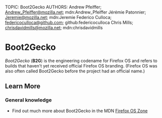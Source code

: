 TOPIC: Boot2Gecko
AUTHORS: Andrew Pfeiffer; Andrew_Pfeiffer@mozilla.net; mdn:Andrew_Pfeiffer
         Jérémie Patonnier; Jeremie@mozilla.net; mdn:Jeremie
         Federico Culloca; federicoculloca@github.com; github:federicoculloca
         Chris Mills; chrisdavidmills@mozilla.net; mdn:chrisdavidmills

# Boot2Gecko

*Boot2Gecko* (**B2G**) is the engineering codename for Firefox OS and refers to builds that haven't
yet received official Firefox OS branding. (Firefox OS was also often
called Boot2Gecko before the project had an official name.)

## Learn More

### General knowledge

- Find out much more about Boot2Gecko in the MDN [Firefox OS Zone](https://wiki.developer.mozilla.org/en-US/Firefox_OS)
